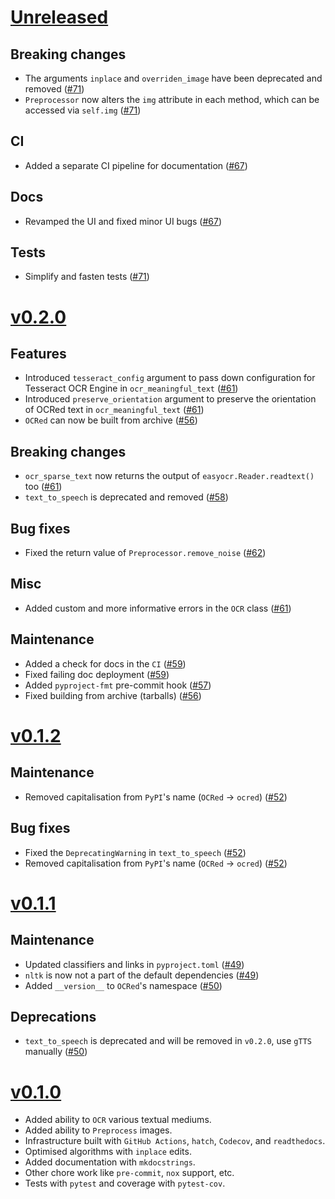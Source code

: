 # [Unreleased](https://github.com/Saransh-cpp/OCRed)

## Breaking changes

- The arguments `inplace` and `overriden_image` have been deprecated and removed ([#71](https://github.com/Saransh-cpp/OCRed/pull/71))
- `Preprocessor` now alters the `img` attribute in each method, which can be accessed via `self.img` ([#71](https://github.com/Saransh-cpp/OCRed/pull/71))

## CI

- Added a separate CI pipeline for documentation ([#67](https://github.com/Saransh-cpp/OCRed/pull/67))

## Docs

- Revamped the UI and fixed minor UI bugs ([#67](https://github.com/Saransh-cpp/OCRed/pull/67))

## Tests

- Simplify and fasten tests ([#71](https://github.com/Saransh-cpp/OCRed/pull/71))

# [v0.2.0](https://github.com/Saransh-cpp/OCRed/tree/v0.2.0)

## Features

- Introduced `tesseract_config` argument to pass down configuration for Tesseract OCR Engine in `ocr_meaningful_text` ([#61](https://github.com/Saransh-cpp/OCRed/pull/61))
- Introduced `preserve_orientation` argument to preserve the orientation of OCRed text in `ocr_meaningful_text` ([#61](https://github.com/Saransh-cpp/OCRed/pull/61))
- `OCRed` can now be built from archive ([#56](https://github.com/Saransh-cpp/OCRed/pull/56))

## Breaking changes

- `ocr_sparse_text` now returns the output of `easyocr.Reader.readtext()` too ([#61](https://github.com/Saransh-cpp/OCRed/pull/61))
- `text_to_speech` is deprecated and removed ([#58](https://github.com/Saransh-cpp/OCRed/pull/58))

## Bug fixes

- Fixed the return value of `Preprocessor.remove_noise` ([#62](https://github.com/Saransh-cpp/OCRed/pull/62))

## Misc

- Added custom and more informative errors in the `OCR` class ([#61](https://github.com/Saransh-cpp/OCRed/pull/61))

## Maintenance

- Added a check for docs in the `CI` ([#59](https://github.com/Saransh-cpp/OCRed/pull/58))
- Fixed failing doc deployment ([#59](https://github.com/Saransh-cpp/OCRed/pull/58))
- Added `pyproject-fmt` pre-commit hook ([#57](https://github.com/Saransh-cpp/OCRed/pull/57))
- Fixed building from archive (tarballs) ([#56](https://github.com/Saransh-cpp/OCRed/pull/56))

# [v0.1.2](https://github.com/Saransh-cpp/OCRed/tree/v0.1.2)

## Maintenance

- Removed capitalisation from `PyPI`'s name (`OCRed` -> `ocred`) ([#52](https://github.com/Saransh-cpp/OCRed/pull/52))

## Bug fixes

- Fixed the `DeprecatingWarning` in `text_to_speech` ([#52](https://github.com/Saransh-cpp/OCRed/pull/52))
- Removed capitalisation from `PyPI`'s name (`OCRed` -> `ocred`) ([#52](https://github.com/Saransh-cpp/OCRed/pull/52))

# [v0.1.1](https://github.com/Saransh-cpp/OCRed/tree/v0.1.1)

## Maintenance

- Updated classifiers and links in `pyproject.toml` ([#49](https://github.com/Saransh-cpp/OCRed/pull/49))
- `nltk` is now not a part of the default dependencies ([#49](https://github.com/Saransh-cpp/OCRed/pull/49))
- Added `__version__` to `OCRed`'s namespace ([#50](https://github.com/Saransh-cpp/OCRed/pull/50))

## Deprecations

- `text_to_speech` is deprecated and will be removed in `v0.2.0`, use `gTTS` manually ([#50](https://github.com/Saransh-cpp/OCRed/pull/50))

# [v0.1.0](https://github.com/Saransh-cpp/OCRed/tree/v0.1.0)

- Added ability to `OCR` various textual mediums.
- Added ability to `Preprocess` images.
- Infrastructure built with `GitHub Actions`, `hatch`, `Codecov`, and `readthedocs`.
- Optimised algorithms with `inplace` edits.
- Added documentation with `mkdocstrings`.
- Other chore work like `pre-commit`, `nox` support, etc.
- Tests with `pytest` and coverage with `pytest-cov`.
